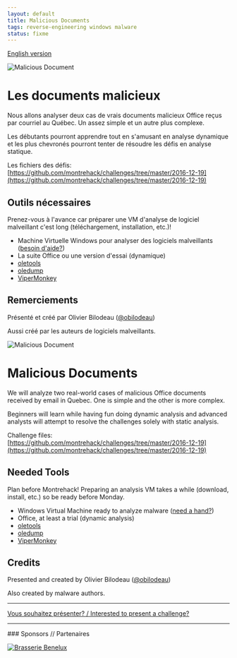 ```yaml
---
layout: default
title: Malicious Documents
tags: reverse-engineering windows malware
status: fixme
---
```


[English version](#english)

![Malicious Document](/images/16-12_maldoc.jpg)

# Les documents malicieux

Nous allons analyser deux cas de vrais documents malicieux Office reçus par
courriel au Québec. Un assez simple et un autre plus complexe.

Les débutants pourront apprendre tout en s'amusant en analyse dynamique et les
plus chevronés pourront tenter de résoudre les défis en analyse statique.

Les fichiers des défis: [https://github.com/montrehack/challenges/tree/master/2016-12-19](https://github.com/montrehack/challenges/tree/master/2016-12-19)

## Outils nécessaires

Prenez-vous à l'avance car préparer une VM d'analyse de logiciel malveillant
c'est long (téléchargement, installation, etc.)!

* Machine Virtuelle Windows pour analyser des logiciels malveillants ([besoin d'aide?](https://github.com/GoSecure/malboxes/))
* La suite Office ou une version d'essai (dynamique)
* [oletools](https://github.com/decalage2/oletools/)
* [oledump](https://blog.didierstevens.com/programs/oledump-py/)
* [ViperMonkey](https://github.com/decalage2/ViperMonkey/)

## Remerciements

Présenté et créé par Olivier Bilodeau ([@obilodeau](https://twitter.com/obilodeau))

Aussi créé par les auteurs de logiciels malveillants.


<a id="english"></a>

![Malicious Document](/images/16-12_maldoc.jpg)

# Malicious Documents

We will analyze two real-world cases of malicious Office documents received by email in Quebec.
One is simple and the other is more complex.

Beginners will learn while having fun doing dynamic analysis and advanced
analysts will attempt to resolve the challenges solely with static analysis.

Challenge files: [https://github.com/montrehack/challenges/tree/master/2016-12-19](https://github.com/montrehack/challenges/tree/master/2016-12-19)

## Needed Tools

Plan before Montrehack! Preparing an analysis VM takes a while (download,
install, etc.) so be ready before Monday.

* Windows Virtual Machine ready to analyze malware ([need a hand?](https://github.com/GoSecure/malboxes/))
* Office, at least a trial (dynamic analysis)
* [oletools](https://github.com/decalage2/oletools/)
* [oledump](https://blog.didierstevens.com/programs/oledump-py/)
* [ViperMonkey](https://github.com/decalage2/ViperMonkey/)

## Credits

Presented and created by Olivier Bilodeau ([@obilodeau](https://twitter.com/obilodeau))

Also created by malware authors.

<hr/>

[Vous souhaitez présenter? / Interested to present a challenge?](https://github.com/montrehack/montrehack.github.com/wiki/Present-at-Montrehack)

<hr/>
### Sponsors // Partenaires

[![Brasserie Benelux](/images/benelux.png)](http://brasseriebenelux.com/)
